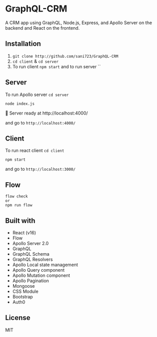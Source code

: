 # GraphQL-CRM
A CRM app using GraphQL, Node.js, Express, and Apollo Server on the backend and React on the frontend.

## Installation

1. `git clone http://github.com/sani723/GraphQL-CRM`
2. `cd client` & `cd server`
3. To run client `npm start` and to run server ``

## Server

To run Apollo server `cd server`

```
node index.js
```

🚀  Server ready at http://localhost:4000/

and go to `http://localhost:4000/`

## Client

To run react client `cd client`

```
npm start
```

and go to `http://localhost:3000/`

## Flow

```
flow check
or
npm run flow
```

## Built with

* React (v16)
* Flow
* Apollo Server 2.0
* GraphQL
* GraphQL Schema
* GraphQL Resolvers
* Apollo Local state management
* Apollo Query component
* Apollo Mutation component
* Apollo Pagination
* Mongoose
* CSS Module
* Bootstrap
* Auth0

## License

MIT
